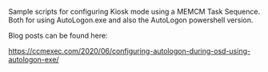 
Sample scripts for configuring Kiosk mode using a MEMCM Task Sequence. Both for using AutoLogon.exe and also the AutoLogon powershell version. 

Blog posts can be found here: 

https://ccmexec.com/2020/06/configuring-autologon-during-osd-using-autologon-exe/
